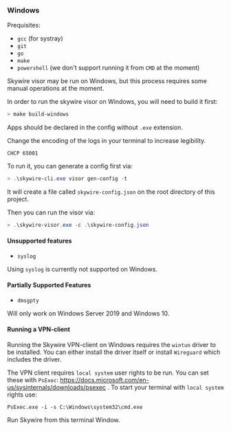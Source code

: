 ### Windows

Prequisites:

- `gcc` (for systray)
- `git`
- `go`
- `make`
- `powershell` (we don't support running it from `CMD` at the moment)

Skywire visor may be run on Windows, but this process requires some manual operations at the moment.

In order to run the skywire visor on Windows, you will need to build it first:

```powershell
> make build-windows 
```

Apps should be declared in the config without `.exe` extension.

Change the encoding of the logs in your terminal to increase legibility.

```
CHCP 65001
```

To run it, you can generate a config first via:

```powershell
> .\skywire-cli.exe visor gen-config -t
```

It will create a file called `skywire-config.json` on the root directory of this project.

Then you can run the visor via:

```powershell
> .\skywire-visor.exe -c .\skywire-config.json
```

#### Unsupported features

- `syslog`

Using `syslog` is currently not supported on Windows.

#### Partially Supported Features

- `dmsgpty`

Will only work on Windows Server 2019 and Windows 10.

#### Running a VPN-client

Running the Skywire VPN-client on Windows requires the `wintun` driver to be installed. You can either install the driver itself or install `Wireguard` which includes the driver.

The VPN client requires `local system` user rights to be run. You can set these with `PsExec`: https://docs.microsoft.com/en-us/sysinternals/downloads/psexec . To start your terminal with `local system` rights use:

```
PsExec.exe -i -s C:\Windows\system32\cmd.exe
```

Run Skywire from this terminal Window. 